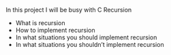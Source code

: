 In this project I will be busy with C Recursion

* What is recursion
* How to implement recursion
* In what situations you should implement recursion
* In what situations you shouldn’t implement recursion
